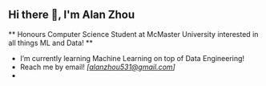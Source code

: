## Hi there 👋, I'm Alan Zhou
** Honours Computer Science Student at McMaster University interested in all things ML and Data! **

- I’m currently learning Machine Learning on top of Data Engineering!
- Reach me by email! *[alanzhou531@gmail.com]*  
-
